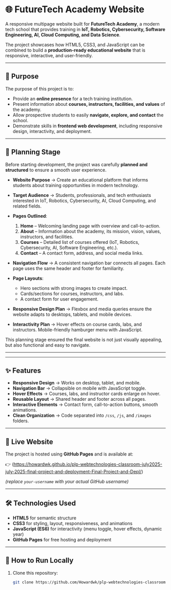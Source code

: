 # 🌐 FutureTech Academy Website

A responsive multipage website built for **FutureTech Academy**, a modern tech school that provides training in **IoT, Robotics, Cybersecurity, Software Engineering, AI, Cloud Computing, and Data Science**.  

The project showcases how HTML5, CSS3, and JavaScript can be combined to build a **production-ready educational website** that is responsive, interactive, and user-friendly.

---

## 🎯 Purpose

The purpose of this project is to:
- Provide an **online presence** for a tech training institution.  
- Present information about **courses, instructors, facilities, and values** of the academy.  
- Allow prospective students to easily **navigate, explore, and contact** the school.  
- Demonstrate skills in **frontend web development**, including responsive design, interactivity, and deployment.

---

## 📝 Planning Stage

Before starting development, the project was carefully **planned and structured** to ensure a smooth user experience.

- **Website Purpose** → Create an educational platform that informs students about training opportunities in modern technology.  
- **Target Audience** → Students, professionals, and tech enthusiasts interested in IoT, Robotics, Cybersecurity, AI, Cloud Computing, and related fields.  
- **Pages Outlined**:  
  1. **Home** – Welcoming landing page with overview and call-to-action.  
  2. **About** – Information about the academy, its mission, vision, values, instructors, and facilities.  
  3. **Courses** – Detailed list of courses offered (IoT, Robotics, Cybersecurity, AI, Software Engineering, etc.).  
  4. **Contact** – A contact form, address, and social media links.  

- **Navigation Flow** → A consistent navigation bar connects all pages. Each page uses the same header and footer for familiarity.  
- **Page Layouts**:  
  - Hero sections with strong images to create impact.  
  - Cards/sections for courses, instructors, and labs.  
  - A contact form for user engagement.  
- **Responsive Design Plan** → Flexbox and media queries ensure the website adapts to desktops, tablets, and mobile devices.  
- **Interactivity Plan** → Hover effects on course cards, labs, and instructors. Mobile-friendly hamburger menu with JavaScript.  

This planning stage ensured the final website is not just visually appealing, but also functional and easy to navigate.

---


---

## ✨ Features

- **Responsive Design** → Works on desktop, tablet, and mobile.  
- **Navigation Bar** → Collapsible on mobile with JavaScript toggle.  
- **Hover Effects** → Courses, labs, and instructor cards enlarge on hover.  
- **Reusable Layout** → Shared header and footer across all pages.  
- **Interactive Elements** → Contact form, call-to-action buttons, smooth animations.  
- **Clean Organization** → Code separated into `/css`, `/js`, and `/images` folders.  

---

## 🚀 Live Website

The project is hosted using **GitHub Pages** and is available at:

👉 (https://howardwk.github.io/plp-webtechnologies-classroom-july2025-july-2025-final-project-and-deployment-Final-Project-and-Depl/)  

*(replace `your-username` with your actual GitHub username)*

---

## 🛠️ Technologies Used

- **HTML5** for semantic structure  
- **CSS3** for styling, layout, responsiveness, and animations  
- **JavaScript (ES6)** for interactivity (menu toggle, hover effects, dynamic year)  
- **GitHub Pages** for free hosting and deployment  

---

## 📌 How to Run Locally

1. Clone this repository:
   ```bash
   git clone https://github.com/Howardwk/plp-webtechnologies-classroom-july2025-july-2025-final-project-and-deployment-Final-Project-and-Depl.git


